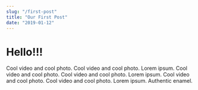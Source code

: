 ```yaml
---
slug: "/first-post"
title: "Our First Post"
date: "2019-01-12"
---
```


# Hello!!!

Cool video and cool photo. Cool video and cool photo. Lorem ipsum. Cool video and cool photo. Cool video and cool photo. Lorem ipsum. Cool video and cool photo. Cool video and cool photo. Lorem ipsum. Authentic enamel.
